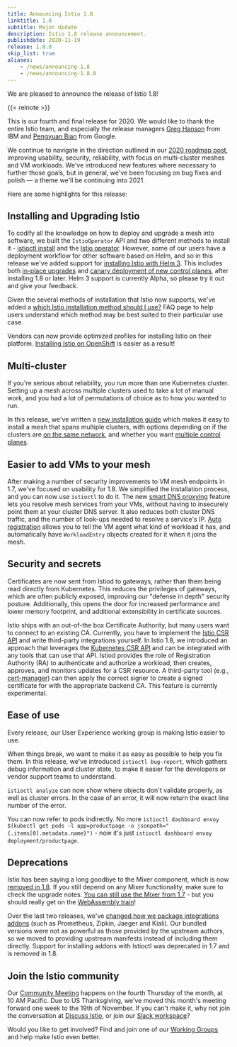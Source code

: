 ```yaml
---
title: Announcing Istio 1.8
linktitle: 1.8
subtitle: Major Update
description: Istio 1.8 release announcement.
publishdate: 2020-11-19
release: 1.8.0
skip_list: true
aliases:
    - /news/announcing-1.8
    - /news/announcing-1.8.0
---
```


We are pleased to announce the release of Istio 1.8!

{{< relnote >}}

This is our fourth and final release for 2020.  We would like to thank the entire Istio team, and especially the release managers [Greg Hanson](https://github.com/GregHanson) from IBM and [Pengyuan Bian](https://github.com/bianpengyuan) from Google.

We continue to navigate in the direction outlined in our [2020 roadmap post](/blog/2020/tradewinds-2020/), improving usability, security, reliability, with focus on multi-cluster meshes and VM workloads. We've introduced new features where necessary to further those goals, but in general, we've been focusing on bug fixes and polish — a theme we'll be continuing into 2021.

Here are some highlights for this release:

## Installing and Upgrading Istio

To codify all the knowledge on how to deploy and upgrade a mesh into software, we built the `IstioOperator` API and two different methods to install it - [istioctl install](/docs/setup/install/istioctl/) and the [Istio operator](https://archive.istio.io/v1.23/docs/setup/install/operator/). However, some of our users have a deployment workflow for other software based on Helm, and so in this release we've added support for [installing Istio with Helm 3](/docs/setup/install/helm/). This includes both [in-place upgrades](/docs/setup/install/helm/#in-place-upgrade) and [canary deployment of new control planes](/docs/setup/install/helm/#canary-upgrade), after installing 1.8 or later. Helm 3 support is currently Alpha, so please try it out and give your feedback.

Given the several methods of installation that Istio now supports, we've added a [which Istio installation method should I use?](/about/faq/#install-method-selection) FAQ page to help users understand which method may be best suited to their particular use case.

Vendors can now provide optimized profiles for installing Istio on their platform. [Installing Istio on OpenShift](/docs/setup/platform-setup/openshift/) is easier as a result!

## Multi-cluster

If you're serious about reliability, you run more than one Kubernetes cluster. Setting up a mesh across multiple clusters used to take a lot of manual work, and you had a lot of permutations of choice as to how you wanted to run.

In this release, we've written a [new installation guide](/docs/setup/install/multicluster/) which makes it easy to install a mesh that spans multiple clusters, with options depending on if the clusters are [on the same network](/docs/ops/deployment/deployment-models#network-models), and whether you want [multiple control planes](/docs/ops/deployment/deployment-models#control-plane-models).

## Easier to add VMs to your mesh

After making a number of security improvements to VM mesh endpoints in 1.7, we've focused on usability for 1.8. We simplified the installation process, and you can now use `istioctl` to do it. The new [smart DNS proxying](/blog/2020/dns-proxy/) feature lets you resolve mesh services from your VMs, without having to insecurely point them at your cluster DNS server. It also reduces both cluster DNS traffic, and the number of look-ups needed to resolve a service's IP. [Auto registration](/docs/setup/install/virtual-machine/#install-the-istio-control-plane) allows you to tell the VM agent what kind of workload it has, and automatically have `WorkloadEntry` objects created for it when it joins the mesh.

## Security and secrets

Certificates are now sent from Istiod to gateways, rather than them being read directly from Kubernetes. This reduces the privileges of gateways, which are often publicly exposed, improving our "defense in depth" security posture. Additionally, this opens the door for increased performance and lower memory footprint, and additional extensibility in certificate sources.

Istio ships with an out-of-the box Certificate Authority, but many users want to connect to an existing CA. Currently, you have to implement the [Istio CSR API](https://github.com/istio/api/blob/master/security/v1alpha1/ca.proto) and write third-party integrations yourself. In Istio 1.8, we introduced an approach that leverages the [Kubernetes CSR API](https://kubernetes.io/docs/reference/access-authn-authz/certificate-signing-requests/) and can be integrated with any tools that can use that API. Istiod provides the role of Registration Authority (RA) to authenticate and authorize a workload, then creates, approves, and monitors updates for a CSR resource. A third-party tool (e.g., [cert-manager](https://cert-manager.io/)) can then apply the correct signer to create a signed certificate for with the appropriate backend CA. This feature is currently experimental.

## Ease of use

Every release, our User Experience working group is making Istio easier to use.

When things break, we want to make it as easy as possible to help you fix them. In this release, we've introduced `istioctl bug-report`, which gathers debug information and cluster state, to make it easier for the developers or vendor support teams to understand.

`istioctl analyze` can now show where objects don't validate properly, as well as cluster errors. In the case of an error, it will now return the exact line number of the error.

You can now refer to pods indirectly. No more `istioctl dashboard envoy $(kubectl get pods -l app=productpage -o jsonpath="{.items[0].metadata.name}")` - now it's just `istioctl dashboard envoy deployment/productpage`.

## Deprecations

Istio has been saying a long goodbye to the Mixer component, which is now [removed in 1.8](https://github.com/istio/istio/issues/25333). If you still depend on any Mixer functionality, make sure to check the upgrade notes. [You can still use the Mixer from 1.7](https://github.com/istio/istio/wiki/Enabling-Envoy-Authorization-Service-and-gRPC-Access-Log-Service-With-Mixer) - but you should really get on the [WebAssembly train](/blog/2020/wasm-announce/)!

Over the last two releases, we've [changed how we package integrations addons](/blog/2020/addon-rework/) (such as Prometheus, Zipkin, Jaeger and Kiali). Our bundled versions were not as powerful as those provided by the upstream authors, so we moved to providing upstream manifests instead of including them directly. Support for installing addons with Istioctl was deprecated in 1.7 and is removed in 1.8.

## Join the Istio community

Our [Community Meeting](https://github.com/istio/community#community-meeting) happens on the fourth Thursday of the month, at 10 AM Pacific. Due to US Thanksgiving, we've moved this month's meeting forward one week to the 19th of November. If you can't make it, why not join the conversation at [Discuss Istio](https://discuss.istio.io/), or join our [Slack workspace](https://slack.istio.io/)?

Would you like to get involved? Find and join one of our [Working Groups](https://github.com/istio/community/blob/master/WORKING-GROUPS.md) and help make Istio even better.
